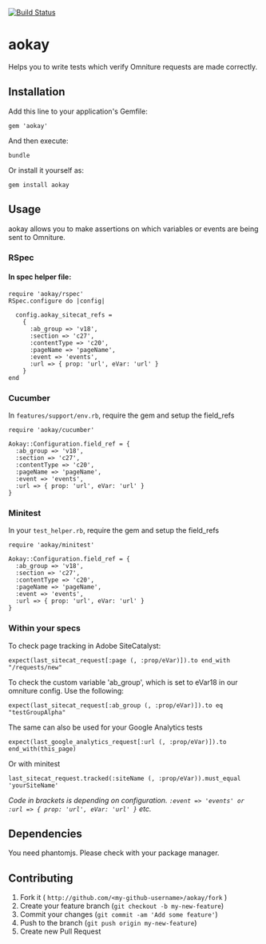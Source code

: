 [![Build Status](https://travis-ci.org/BSkyB/aokay.svg?branch=master)](https://travis-ci.org/BSkyB/aokay)

aokay
=====

Helps you to write tests which verify Omniture requests are made correctly.

Installation
------------

Add this line to your application's Gemfile:

    gem 'aokay'

And then execute:

    bundle

Or install it yourself as:

    gem install aokay

Usage
-----

aokay allows you to make assertions on which variables or events are being sent to Omniture. 

### RSpec

#### In spec helper file:

    require 'aokay/rspec'
    RSpec.configure do |config|

      config.aokay_sitecat_refs =
        {
          :ab_group => 'v18',
          :section => 'c27',
          :contentType => 'c20',
          :pageName => 'pageName',
          :event => 'events',
          :url => { prop: 'url', eVar: 'url' }
        }
    end

### Cucumber

In `features/support/env.rb`, require the gem and setup the field_refs

    require 'aokay/cucumber'

    Aokay::Configuration.field_ref = { 
      :ab_group => 'v18',
      :section => 'c27',
      :contentType => 'c20',
      :pageName => 'pageName',
      :event => 'events',
      :url => { prop: 'url', eVar: 'url' }
    }

### Minitest

In your `test_helper.rb`, require the gem and setup the field_refs

    require 'aokay/minitest'

    Aokay::Configuration.field_ref = {
      :ab_group => 'v18',
      :section => 'c27',
      :contentType => 'c20',
      :pageName => 'pageName',
      :event => 'events',
      :url => { prop: 'url', eVar: 'url' }
    }

### Within your specs

To check page tracking in Adobe SiteCatalyst:

`expect(last_sitecat_request[:page (, :prop/eVar)]).to end_with "/requests/new"`

To check the custom variable 'ab_group', which is set to eVar18 in our omniture
config. Use the following: 

`expect(last_sitecat_request[:ab_group (, :prop/eVar)]).to eq "testGroupAlpha"`

The same can also be used for your Google Analytics tests

`expect(last_google_analytics_request[:url (, :prop/eVar)]).to end_with(this_page)`

Or with minitest

`last_sitecat_request.tracked(:siteName (, :prop/eVar)).must_equal 'yourSiteName'`

*Code in brackets is depending on configuration. `:event => 'events' or :url => { prop: 'url', eVar: 'url' }` etc.*

Dependencies
------------

You need phantomjs. Please check with your package manager.

Contributing
------------

1. Fork it ( `http://github.com/<my-github-username>/aokay/fork` )
2. Create your feature branch (`git checkout -b my-new-feature`)
3. Commit your changes (`git commit -am 'Add some feature'`)
4. Push to the branch (`git push origin my-new-feature`)
5. Create new Pull Request

